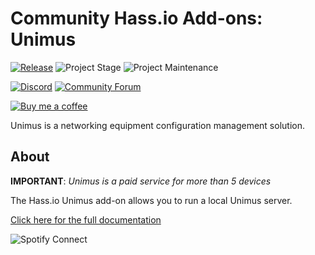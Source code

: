 # Community Hass.io Add-ons: Unimus

[![Release][release-shield]][release] ![Project Stage][project-stage-shield] ![Project Maintenance][maintenance-shield]

[![Discord][discord-shield]][discord] [![Community Forum][forum-shield]][forum]

[![Buy me a coffee][buymeacoffee-shield]][buymeacoffee]

Unimus is a networking equipment configuration management solution.

## About

**IMPORTANT**: _Unimus is a paid service for more than 5 devices_

The Hass.io Unimus add-on allows you to run a local Unimus server.

[Click here for the full documentation][docs]

![Spotify Connect][screenshot]

[buymeacoffee-shield]: https://www.buymeacoffee.com/assets/img/guidelines/download-assets-sm-2.svg
[buymeacoffee]: https://www.buymeacoffee.com/UzEsqIw
[discord-shield]: https://img.shields.io/discord/478094546522079232.svg
[discord]: https://discord.me/hassioaddons
[docs]: https://github.com/troykelly/hassio-addon-unimus/blob/master/README.md
[forum-shield]: https://img.shields.io/badge/community-forum-brightgreen.svg
[forum]: https://community.home-assistant.io/c/hass-io
[maintenance-shield]: https://img.shields.io/maintenance/yes/2019.svg
[project-stage-shield]: https://img.shields.io/badge/project%20stage-experimental-yellow.svg
[release-shield]: https://img.shields.io/badge/version-v0.0.1-blue.svg
[release]: https://github.com/troykelly/hassio-addon-unimus/tree/v0.0.1
[screenshot]: https://unimus.net/images/screenshots/3.png
